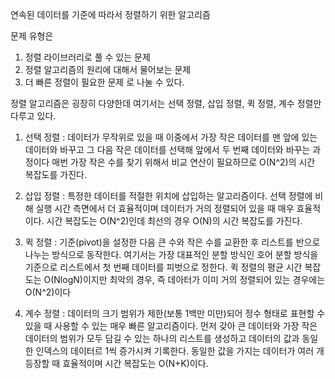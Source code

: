 연속된 데이터를 기준에 따라서 정렬하기 위한 알고리즘

문제 유형은 

1. 정렬 라이브러리로 풀 수 있는 문제
2. 정렬 알고리즘의 원리에 대해서 물어보는 문제
3. 더 빠른 정렬이 필요한 문제
로 나눌 수 있다.

정렬 알고리즘은 굉장히 다양한데 여기서는 선택 정렬, 삽입 정렬, 퀵 정렬, 계수 정렬만 다루고 있다.

1. 선택 정렬 : 
    데이터가 무작위로 있을 때 이중에서 가장 작은 데이터를 맨 앞에 있는 데이터와 바꾸고 그 다음 작은 데이터를 선택해 앞에서 두 번째 데이터와 바꾸는 과정이다
    매번 가장 작은 수를 찾기 위해서 비교 연산이 필요하므로 O(N^2)의 시간 복잡도를 가진다.

2. 삽입 정렬 :
    특정한 데이터를 적절한 위치에 삽입하는 알고리즘이다.
    선택 정렬에 비해 실행 시간 측면에서 더 효율적이며 데이터가 거의 정렬되어 있을 때 매우 효율적이다. 
    시간 복잡도는 O(N^2)인데 최선의 경우 O(N)의 시간 복잡도를 가진다.
    
3. 퀵 정렬 : 
    기준(pivot)을 설정한 다음 큰 수와 작은 수를 교환한 후 리스트를 반으로 나누는 방식으로 동작한다. 
    여기서는 가장 대표적인 분할 방식인 호어 분할 방식을 기준으로 리스트에서 첫 번째 데이터를 피벗으로 정한다.
    퀵 정렬의 평균 시간 복잡도는 O(NlogN)이지만 최악의 경우, 즉 데아터가 이미 거의 정렬되어 있는 경우에는 O(N^2)이다
    
4. 계수 정렬 : 
    데이터의 크기 범위가 제한(보통 1백만 미만)되어 정수 형태로 표현할 수 있을 때 사용할 수 있는 매우 빠른 알고리즘이다.
    먼저 갖아 큰 데이터와 가장 작은 데이터의 범위가 모두 담길 수 있는 하나의 리스트를 생성하고 데이터의 값과 동일한 인덱스의 데이터르 1씩 증가시켜 기록한다.
    동일한 값을 가지는 데이터가 여러 개 등장할 때 효율적이며 시간 복잡도는 O(N+K)이다.
